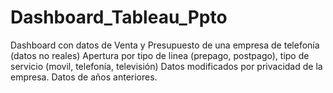 # Dashboard_Tableau_Ppto

Dashboard con datos de Venta y Presupuesto de una empresa de telefonía (datos no reales)
Apertura por tipo de linea (prepago, postpago), tipo de servicio (movil, telefonía, televisión)
Datos modificados por privacidad de la empresa.
Datos de años anteriores.
